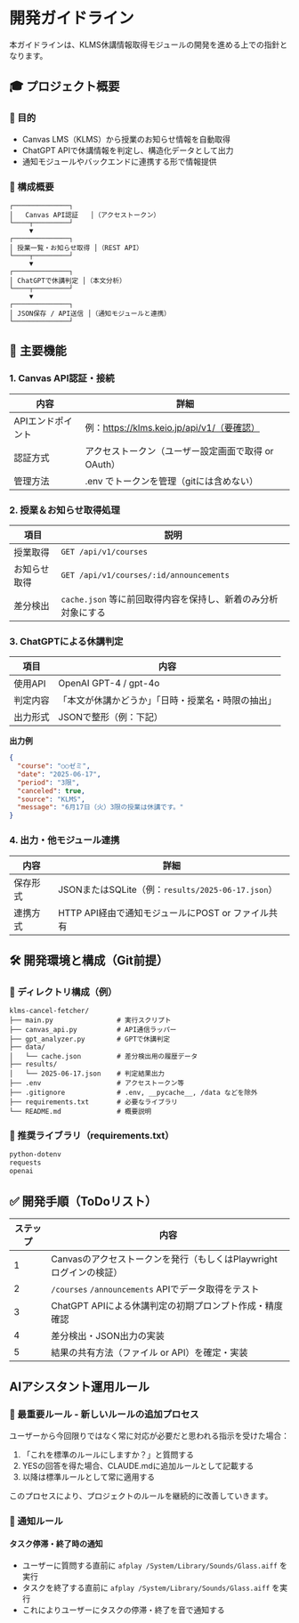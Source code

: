 # 開発ガイドライン

本ガイドラインは、KLMS休講情報取得モジュールの開発を進める上での指針となります。

## 🎓 プロジェクト概要

### 🎯 目的
- Canvas LMS（KLMS）から授業のお知らせ情報を自動取得
- ChatGPT APIで休講情報を判定し、構造化データとして出力
- 通知モジュールやバックエンドに連携する形で情報提供

### 🧱 構成概要
```plaintext
┌──────────────┐
│   Canvas API認証   │（アクセストークン） 
└────┬─────────┘
     ▼
┌──────────────┐
│ 授業一覧・お知らせ取得 │（REST API）
└────┬─────────┘
     ▼
┌──────────────┐
│ ChatGPTで休講判定 │（本文分析）
└────┬─────────┘
     ▼
┌──────────────┐
│ JSON保存 / API送信 │（通知モジュールと連携）
└──────────────┘
```

## 🔧 主要機能

### 1. Canvas API認証・接続
| 内容 | 詳細 |
|---|---|
| APIエンドポイント | 例：https://klms.keio.jp/api/v1/（要確認） |
| 認証方式 | アクセストークン（ユーザー設定画面で取得 or OAuth） |
| 管理方法 | .env でトークンを管理（gitには含めない） |

### 2. 授業＆お知らせ取得処理
| 項目 | 説明 |
|---|---|
| 授業取得 | `GET /api/v1/courses` |
| お知らせ取得 | `GET /api/v1/courses/:id/announcements` |
| 差分検出 | `cache.json` 等に前回取得内容を保持し、新着のみ分析対象にする |

### 3. ChatGPTによる休講判定
| 項目 | 内容 |
|---|---|
| 使用API | OpenAI GPT-4 / gpt-4o |
| 判定内容 | 「本文が休講かどうか」「日時・授業名・時限の抽出」 |
| 出力形式 | JSONで整形（例：下記） |

**出力例**
```json
{
  "course": "○○ゼミ",
  "date": "2025-06-17",
  "period": "3限",
  "canceled": true,
  "source": "KLMS",
  "message": "6月17日（火）3限の授業は休講です。"
}
```

### 4. 出力・他モジュール連携
| 内容 | 詳細 |
|---|---|
| 保存形式 | JSONまたはSQLite（例：`results/2025-06-17.json`） |
| 連携方式 | HTTP API経由で通知モジュールにPOST or ファイル共有 |

## 🛠️ 開発環境と構成（Git前提）

### 🔹 ディレクトリ構成（例）
```plaintext
klms-cancel-fetcher/
├── main.py                # 実行スクリプト
├── canvas_api.py          # API通信ラッパー
├── gpt_analyzer.py        # GPTで休講判定
├── data/
│   └── cache.json         # 差分検出用の履歴データ
├── results/
│   └── 2025-06-17.json    # 判定結果出力
├── .env                   # アクセストークン等
├── .gitignore             # .env, __pycache__, /data などを除外
├── requirements.txt       # 必要なライブラリ
└── README.md              # 概要説明
```

### 🔹 推奨ライブラリ（requirements.txt）
```txt
python-dotenv
requests
openai
```

## ✅ 開発手順（ToDoリスト）
| ステップ | 内容 |
|---|---|
| 1 | Canvasのアクセストークンを発行（もしくはPlaywrightログインの検証） |
| 2 | `/courses` `/announcements` APIでデータ取得をテスト |
| 3 | ChatGPT APIによる休講判定の初期プロンプト作成・精度確認 |
| 4 | 差分検出・JSON出力の実装 |
| 5 | 結果の共有方法（ファイル or API）を確定・実装 |

## AIアシスタント運用ルール

### :hammer: 最重要ルール - 新しいルールの追加プロセス
ユーザーから今回限りではなく常に対応が必要だと思われる指示を受けた場合：

1. 「これを標準のルールにしますか？」と質問する
2. YESの回答を得た場合、CLAUDE.mdに追加ルールとして記載する
3. 以降は標準ルールとして常に適用する

このプロセスにより、プロジェクトのルールを継続的に改善していきます。

### :bell: 通知ルール

#### タスク停滞・終了時の通知
- ユーザーに質問する直前に `afplay /System/Library/Sounds/Glass.aiff` を実行
- タスクを終了する直前に `afplay /System/Library/Sounds/Glass.aiff` を実行
- これによりユーザーにタスクの停滞・終了を音で通知する 